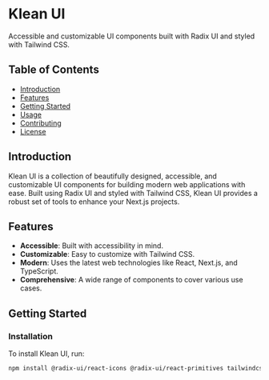 # Klean UI

Accessible and customizable UI components built with Radix UI and styled with Tailwind CSS.

## Table of Contents

- [Introduction](#introduction)
- [Features](#features)
- [Getting Started](#getting-started)
- [Usage](#usage)
- [Contributing](#contributing)
- [License](#license)

## Introduction

Klean UI is a collection of beautifully designed, accessible, and customizable UI components for building modern web applications with ease. Built using Radix UI and styled with Tailwind CSS, Klean UI provides a robust set of tools to enhance your Next.js projects.

## Features

- **Accessible**: Built with accessibility in mind.
- **Customizable**: Easy to customize with Tailwind CSS.
- **Modern**: Uses the latest web technologies like React, Next.js, and TypeScript.
- **Comprehensive**: A wide range of components to cover various use cases.

## Getting Started

### Installation

To install Klean UI, run:

```bash
npm install @radix-ui/react-icons @radix-ui/react-primitives tailwindcss postcss autoprefixer
```
